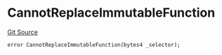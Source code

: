 # CannotReplaceImmutableFunction
[Git Source](https://github.com/thrackle-io/Tron/blob/68f4a826ed4aff2c87e6d1264dce053ee793c987/src/economic/ruleProcessor/RuleProcessorDiamondLib.sol)


```solidity
error CannotReplaceImmutableFunction(bytes4 _selector);
```

